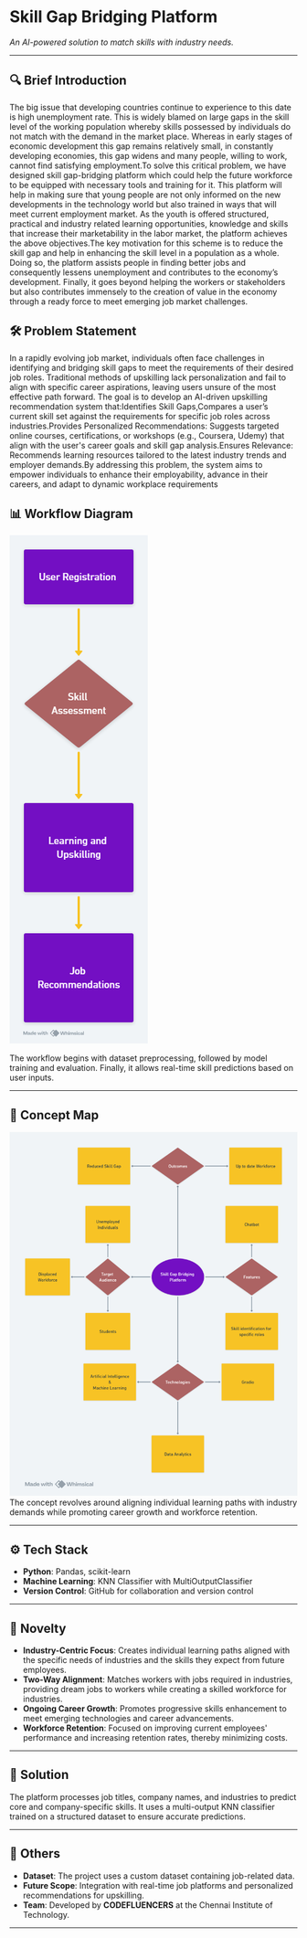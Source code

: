 # Skill Gap Bridging Platform

*An AI-powered solution to match skills with industry needs.*

---

## 🔍 Brief Introduction
The big issue that developing countries continue to experience to this date is high unemployment rate. This is widely blamed on large gaps in the skill level of the working population whereby skills possessed by individuals do not match with the demand in the market place. Whereas in early stages of economic development this gap remains relatively small, in constantly developing economies, this gap widens and many people, willing to work, cannot find satisfying employment.To solve this critical problem, we have designed skill gap-bridging platform which could help the future workforce to be equipped with necessary tools and training for it. This platform will help in making sure that young people are not only informed on the new developments in the technology world but also trained in ways that will meet current employment market. As the youth is offered structured, practical and industry related learning opportunities, knowledge and skills that increase their marketability in the labor market, the platform achieves the above objectives.The key motivation for this scheme is to reduce the skill gap and help in enhancing the skill level in a population as a whole. Doing so, the platform assists people in finding better jobs and consequently lessens unemployment and contributes to the economy’s development. Finally, it goes beyond helping the workers or stakeholders but also contributes immensely to the creation of value in the economy through a ready force to meet emerging job market challenges.

## 🛠 Problem Statement
In a rapidly evolving job market, individuals often face challenges in identifying and bridging skill gaps to meet the requirements of their desired job roles. Traditional methods of upskilling lack personalization and fail to align with specific career aspirations, leaving users unsure of the most effective path forward.
The goal is to develop an AI-driven upskilling recommendation system that:Identifies Skill Gaps,Compares a user’s current skill set against the requirements for specific job roles across industries.Provides Personalized Recommendations: Suggests targeted online courses, certifications, or workshops (e.g., Coursera, Udemy) that align with the user's career goals and skill gap analysis.Ensures Relevance: Recommends learning resources tailored to the latest industry trends and employer demands.By addressing this problem, the system aims to empower individuals to enhance their employability, advance in their careers, and adapt to dynamic workplace requirements

## 📊 Workflow Diagram
![Workflow Diagram](./Workflow.png)

The workflow begins with dataset preprocessing, followed by model training and evaluation. Finally, it allows real-time skill predictions based on user inputs.

---

## 🧠 Concept Map
![Concept Map](./Conceptmap.png)
The concept revolves around aligning individual learning paths with industry demands while promoting career growth and workforce retention.

---

## ⚙️ Tech Stack
- **Python**: Pandas, scikit-learn
- **Machine Learning**: KNN Classifier with MultiOutputClassifier
- **Version Control**: GitHub for collaboration and version control

---

## 🌟 Novelty
- **Industry-Centric Focus**: Creates individual learning paths aligned with the specific needs of industries and the skills they expect from future employees.
- **Two-Way Alignment**: Matches workers with jobs required in industries, providing dream jobs to workers while creating a skilled workforce for industries.
- **Ongoing Career Growth**: Promotes progressive skills enhancement to meet emerging technologies and career advancements.
- **Workforce Retention**: Focused on improving current employees' performance and increasing retention rates, thereby minimizing costs.

---

## 🚀 Solution
The platform processes job titles, company names, and industries to predict core and company-specific skills. It uses a multi-output KNN classifier trained on a structured dataset to ensure accurate predictions.

---

## 📂 Others
- **Dataset**: The project uses a custom dataset containing job-related data.
- **Future Scope**: Integration with real-time job platforms and personalized recommendations for upskilling.
- **Team**: Developed by **CODEFLUENCERS** at the Chennai Institute of Technology.

---

